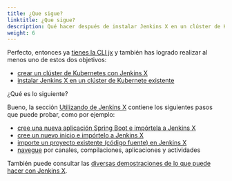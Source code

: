 ```yaml
---
title: ¿Que sigue?
linktitle: ¿Que sigue?
description: Qué hacer después de instalar Jenkins X en un clúster de Kubernetes
weight: 6
---
```


Perfecto, entonces ya [tienes la CLI jx](/getting-started/install/) y también has logrado realizar al menos uno de estos dos objetivos:

* [crear un clúster de Kubernetes con Jenkins X](/getting-started/create-cluster/)
* [instalar Jenkins X en un clúster de Kubernete existente](/getting-started/install-on-cluster/)

¿Qué es lo siguiente?

Bueno, la sección [Utilizando de Jenkins X](/docs/resources/guides/using-jx/) contiene los siguientes pasos que puede probar, como por ejemplo:

* [cree una nueva aplicación Spring Boot e impórtela a Jenkins X](/docs/resources/guides/using-jx/creating/create-spring/)
* [cree un nuevo inicio e impórtelo a Jenkins X](/docs/getting-started/first-project/create-quickstart/)
* [importe un proyecto existente (código fuente) en Jenkins X](/docs/resources/guides/using-jx/creating/import/)
* [navegue](/docs/resources/guides/using-jx/developing/browsing/) por canales, compilaciones, aplicaciones y actividades

También puede consultar las [diversas demostraciones de lo que puede hacer con Jenkins X](/docs/resources/demos-talks-posts/).
